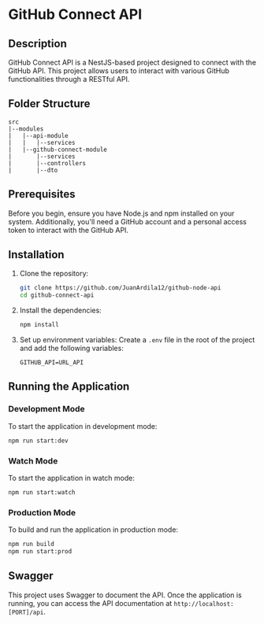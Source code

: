 
# GitHub Connect API

## Description

GitHub Connect API is a NestJS-based project designed to connect with the GitHub API. This project allows users to interact with various GitHub functionalities through a RESTful API.

## Folder Structure

```
src
|--modules
|   |--api-module
|   |   |--services
|   |--github-connect-module
|       |--services
|       |--controllers
|       |--dto
```

## Prerequisites

Before you begin, ensure you have Node.js and npm installed on your system. Additionally, you'll need a GitHub account and a personal access token to interact with the GitHub API.

## Installation

1. Clone the repository:
   ```bash
   git clone https://github.com/JuanArdila12/github-node-api
   cd github-connect-api
   ```

2. Install the dependencies:
   ```bash
   npm install
   ```

3. Set up environment variables:
   Create a `.env` file in the root of the project and add the following variables:
   ```
   GITHUB_API=URL_API
   ```

## Running the Application

### Development Mode

To start the application in development mode:

```bash
npm run start:dev
```

### Watch Mode

To start the application in watch mode:

```bash
npm run start:watch
```

### Production Mode

To build and run the application in production mode:

```bash
npm run build
npm run start:prod
```

## Swagger

This project uses Swagger to document the API. Once the application is running, you can access the API documentation at `http://localhost:[PORT]/api`.
